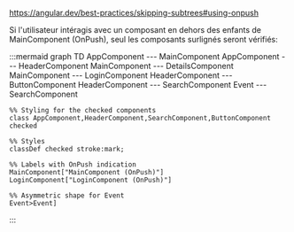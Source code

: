 https://angular.dev/best-practices/skipping-subtrees#using-onpush


Si l'utilisateur intéragis avec un composant en dehors des enfants de MainComponent (OnPush), seul les composants surlignés seront vérifiés: 

:::mermaid
graph TD
    AppComponent --- MainComponent
    AppComponent --- HeaderComponent
    MainComponent --- DetailsComponent
    MainComponent --- LoginComponent
    HeaderComponent --- ButtonComponent
    HeaderComponent --- SearchComponent
    Event --- SearchComponent

    %% Styling for the checked components
    class AppComponent,HeaderComponent,SearchComponent,ButtonComponent checked

    %% Styles
    classDef checked stroke:mark;

    %% Labels with OnPush indication
    MainComponent["MainComponent (OnPush)"]
    LoginComponent["LoginComponent (OnPush)"]

    %% Asymmetric shape for Event
    Event>Event]
:::